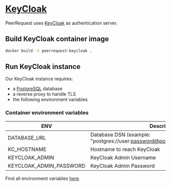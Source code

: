 # [KeyCloak](https://www.keycloak.org/)

PeerRequest uses [KeyCloak](https://www.keycloak.org/) as authentication server.

## Build KeyCloak container image

```bash
docker build -t peerrequest-keycloak .
```

## Run KeyCloak instance

Our KeyCloak instance requires:

- a [PostgreSQL](https://www.postgresql.org/) database
- a reverse proxy to handle TLS
- the following environment variables

### Container environment variables

| ENV                     | Description                                                                     |
|-------------------------|---------------------------------------------------------------------------------|
| DATABASE_URL            | Database DSN (example: "postgres://user:password@postgresdb.net:5432/keycloak") |
| KC_HOSTNAME             | Hostname to reach KeyCloak                                                      |
| KEYCLOAK_ADMIN          | KeyCloak Admin Username                                                         |
| KEYCLOAK_ADMIN_PASSWORD | KeyCloak Admin Password                                                         |

Find all environment variables [here](https://www.keycloak.org/server/all-config).